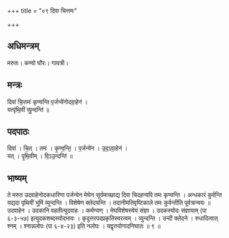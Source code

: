 +++
title = "०९ दिवा चित्तमः"

+++
## अधिमन्त्रम्
मरुतः। कण्वो घौरः। गायत्री।

## मन्त्रः
दिवा॑ चि॒त्तमः॑ कृण्वन्ति प॒र्जन्ये॑नोदवा॒हेन॑ ।  
यत्पृ॑थि॒वीं व्यु॒न्दन्ति॑ ॥

## पदपाठः
दिवा॑ । चि॒त् । तमः॑ । कृ॒ण्व॒न्ति॒ । प॒र्जन्ये॑न । उ॒द॒ऽवा॒हेन॑ ।  
यत् । पृ॒थि॒वीम् । वि॒ऽउ॒न्दन्ति॑ ॥

## भाष्यम्
ते मरुत उदवाहेनोदकधारिणा पर्जन्येन मेघेन सूर्यमाच्छाद्य दिवा चिदहन्यपि तमः कृण्वन्ति । अन्धकारं कुर्वन्ति यद्यदा पृथिवीं भूमिं व्युन्दन्ति । विशेषेण क्लेदयन्ति । तदानीमतिवृष्टिकाले तमः कुर्वन्तीति पूर्वत्रान्वयः ॥ उदवाहेन । उदकानि वहतीत्युदवाहः । कर्मण्यण् । मेघविशेषस्येयं संज्ञा । उदकस्योदः संज्ञायाम् (पा ६-३-५७) इत्युदकशब्दस्योदभावः । कृदुत्तरपदप्रकृतिस्वरत्वम् । व्युन्दन्ति । उन्दी क्लेदने । रुधादित्वात् श्नम् । श्नान्नलोपः (पा ६-४-२३) इति नलोपः । यद्वृत्तयोगादनिघातः ॥ ९ ॥